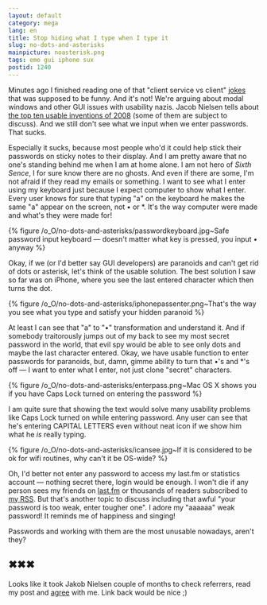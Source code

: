 ```yaml
---
layout: default
category: mega
lang: en
title: Stop hiding what I type when I type it
slug: no-dots-and-asterisks
mainpicture: noasterisk.png
tags: emo gui iphone sux 
postid: 1240
---
```



Minutes ago I finished reading one of that "client service vs client" <a href="http://notalwaysright.com/i-always-feel-like-somebodys-watching-me-log-in/1694">jokes</a> that was supposed to be funny. And it's not! We're arguing about modal windows  and other GUI issues with usability nazis. Jacob Nielsen tells about <a href="http://www.useit.com/alertbox/application-design.html">the top ten usable inventions of 2008</a> (some of them are subject to discuss). And we still don't see what we input when we enter passwords. That sucks.<!--more-->

Especially it sucks, because most people who'd it could help stick their passwords on sticky notes to their display. And I am pretty aware that no one's standing behind me when I am at home alone. I am not hero of <em>Sixth Sence</em>, I for sure know there are no ghosts. And even if there are some, I'm not afraid if they read my emails or something. I want to see what I enter using my keyboard just because I expect computer to show what I enter. Every user knows for sure that typing "a" on the keyboard he makes the same "a" appear on the screen, not • or *. It's the way computer were made and what's they were made for!



{% figure /o_O/no-dots-and-asterisks/passwordkeyboard.jpg~Safe password input keyboard — doesn't matter what key is pressed, you input • anyway %}



Okay, if we (or I'd better say GUI developers) are paranoids and can't get rid of dots or asterisk, let's think of the usable solution. The best solution I saw so far was on iPhone, where you see the last entered character which then turns the dot.



{% figure /o_O/no-dots-and-asterisks/iphonepassenter.png~That's the way you see what you type and satisfy your hidden paranoid %}



At least I can see that "a" to "•" transformation and understand it. And if somebody traitorously jumps out of my back to see my most secret password in the world, that evil spy would be able to see only dots and maybe the last character entered. Okay, we have usable function to enter passwords for paranoids, but, damn, gimme ability to turn that •'s and *'s off — I want to enter what I enter, not just clone "secret" characters.



{% figure /o_O/no-dots-and-asterisks/enterpass.png~Mac OS X shows you if you have Caps Lock turned on entering the password %}



I am quite sure that showing the  text would solve many usability problems like Caps Lock turned on while entering password. Any user can see that he's entering CAPITAL LETTERS even without neat icon if we show  him what he <em>is</em> really typing.



{% figure /o_O/no-dots-and-asterisks/icansee.jpg~If it is considered to be ok for wifi routines, why can't it be OS-wide? %}



Oh, I'd better not enter any password to access my last.fm or statistics account — nothing secret there, login would be enough. I won't die if any person sees my friends on <a href="http://www.last.fm/user/pandaportal">last.fm</a> or thousands of readers subscribed to <a href="http://mega.genn.org/rss">my RSS</a>. But that's another topic to discuss including that awful "your password is too weak, enter tougher one". I adore my "aaaaaa" weak password! It reminds me of happiness and singing!

Passwords and working with them are the most unusable nowadays, aren't they?


## ✖✖✖

Looks like it took Jakob Nielsen couple of months to check referrers, read my post and <a href="http://www.useit.com/alertbox/passwords.html">agree</a> with me. Link back would be nice ;)
